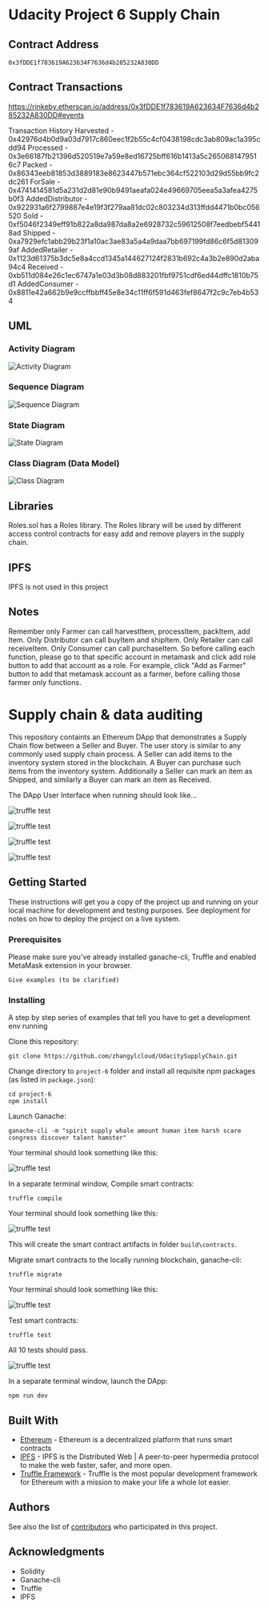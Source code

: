 # Udacity Project 6 Supply Chain

## Contract Address
>
    0x3fDDE1f783619A623634F7636d4b285232A830DD 
>

## Contract Transactions
<https://rinkeby.etherscan.io/address/0x3fDDE1f783619A623634F7636d4b285232A830DD#events>

Transaction History
Harvested - 0x42976d4b0d9a03d7917c860eec1f2b55c4cf0438198cdc3ab809ac1a395cdd94
Processed - 0x3e66187fb21396d520519e7a59e8ed16725bff616b1413a5c2650681479516c7
Packed - 0x86343eeb81853d3889183e8623447b571ebc364cf522103d29d55bb9fc2dc261
ForSale - 0x4741414581d5a231d2d81e90b9491aeafa024e49669705eea5a3afea4275b0f3
AddedDistributor - 0x922931a6f2799887e4e19f3f279aa81dc02c803234d313ffdd4471b0bc056520
Sold - 0xf5046f2349eff91b822a8da987da8a2e6928732c59612508f7eedbebf54418ad
Shipped - 0xa7929efc1abb29b23f1a10ac3ae83a5a4a9daa7bb697199fd86c6f5d813099af
AddedRetailer - 0x1123d61375b3dc5e8a4ccd1345a144627124f2831b692c4a3b2e890d2aba94c4
Received - 0xb511d084e26c1ec6747a1e03d3b08d883201fbf9751cdf6ed44dffc1810b75d1
AddedConsumer - 0x8811e42a662b9e9ccffbbff45e8e34c11ff6f591d463fef8647f2c9c7eb4b534

## UML
### Activity Diagram
![Activity Diagram](images/activity-diagram.png)

### Sequence Diagram
![Sequence Diagram](images/sequence-diagram.png)

### State Diagram
![State Diagram](images/state-diagram.png)

### Class Diagram (Data Model)
![Class Diagram](images/class-diagram.png)

## Libraries
Roles.sol has a Roles library. The Roles library will be used by different access control contracts for easy add and remove players in the supply chain. 

## IPFS
IPFS is not used in this project

## Notes
Remember only Farmer can call harvestItem, processItem, packItem, add Item. Only Distributor can call buyItem and shipItem. Only Retailer can call receiveItem. Only Consumer can call purchaseItem. So before calling each function, please go to that specific account in metamask and click add role button to add that account as a role. For example, click "Add as Farmer" button to add that metamask account as a farmer, before calling those farmer only functions.

# Supply chain & data auditing

This repository containts an Ethereum DApp that demonstrates a Supply Chain flow between a Seller and Buyer. The user story is similar to any commonly used supply chain process. A Seller can add items to the inventory system stored in the blockchain. A Buyer can purchase such items from the inventory system. Additionally a Seller can mark an item as Shipped, and similarly a Buyer can mark an item as Received.

The DApp User Interface when running should look like...

![truffle test](images/ftc_product_overview.png)

![truffle test](images/ftc_farm_details.png)

![truffle test](images/ftc_product_details.png)

![truffle test](images/ftc_transaction_history.png)


## Getting Started

These instructions will get you a copy of the project up and running on your local machine for development and testing purposes. See deployment for notes on how to deploy the project on a live system.

### Prerequisites

Please make sure you've already installed ganache-cli, Truffle and enabled MetaMask extension in your browser.

```
Give examples (to be clarified)
```

### Installing

A step by step series of examples that tell you have to get a development env running

Clone this repository:

```
git clone https://github.com/zhangylcloud/UdacitySupplyChain.git
```

Change directory to ```project-6``` folder and install all requisite npm packages (as listed in ```package.json```):

```
cd project-6
npm install
```

Launch Ganache:

```
ganache-cli -m "spirit supply whale amount human item harsh scare congress discover talent hamster"
```

Your terminal should look something like this:

![truffle test](images/ganache-cli.png)

In a separate terminal window, Compile smart contracts:

```
truffle compile
```

Your terminal should look something like this:

![truffle test](images/truffle_compile.png)

This will create the smart contract artifacts in folder ```build\contracts```.

Migrate smart contracts to the locally running blockchain, ganache-cli:

```
truffle migrate
```

Your terminal should look something like this:

![truffle test](images/truffle_migrate.png)

Test smart contracts:

```
truffle test
```

All 10 tests should pass.

![truffle test](images/truffle_test.png)

In a separate terminal window, launch the DApp:

```
npm run dev
```

## Built With

* [Ethereum](https://www.ethereum.org/) - Ethereum is a decentralized platform that runs smart contracts
* [IPFS](https://ipfs.io/) - IPFS is the Distributed Web | A peer-to-peer hypermedia protocol
to make the web faster, safer, and more open.
* [Truffle Framework](http://truffleframework.com/) - Truffle is the most popular development framework for Ethereum with a mission to make your life a whole lot easier.


## Authors

See also the list of [contributors](https://github.com/your/project/contributors.md) who participated in this project.

## Acknowledgments

* Solidity
* Ganache-cli
* Truffle
* IPFS
